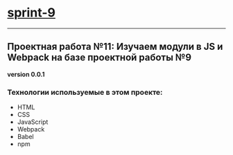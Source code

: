 # [sprint-9](https://aa-chernov.github.io/sprint-9/)
______________________

## Проектная работа №11: Изучаем модули в JS и Webpack на базе проектной работы №9
__version 0.0.1__

### Технологии используемые в этом проекте:

- HTML
- CSS
- JavaScript
- Webpack
- Babel
- npm
